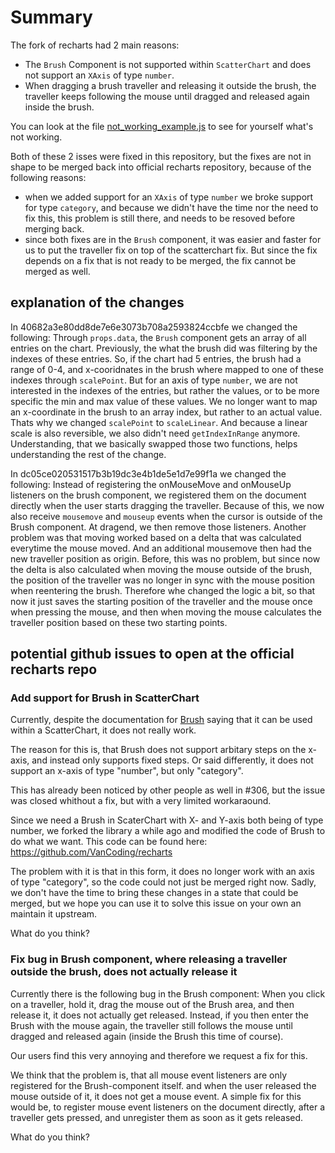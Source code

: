 Summary
=======
The fork of recharts had 2 main reasons:
- The `Brush` Component is not supported within `ScatterChart` and does not support an `XAxis` of type `number`.
- When dragging a brush traveller and releasing it outside the brush, the traveller keeps following the mouse until dragged and released again inside the brush.

You can look at the file [not_working_example.js](./not_working_example.js) to see for yourself what's not working.

Both of these 2 isses were fixed in this repository, but the fixes are not in shape to be merged back into official recharts repository, because of the following reasons:
- when we added support for an `XAxis` of type `number` we broke support for type `category`, and because we didn't have the time nor the need to fix this, this problem is still there, and needs to be resoved before merging back.
- since both fixes are in the `Brush` component, it was easier and faster for us to put the traveller fix on top of the scatterchart fix. But since the fix depends on a fix that is not ready to be merged, the fix cannot be merged as well.

explanation of the changes
--------------------------

In 40682a3e80dd8de7e6e3073b708a2593824ccbfe we changed the following:
Through `props.data`, the `Brush` component gets an array of all entries on the chart. Previously, the what the brush did was filtering by the indexes of these entries. So, if the chart had 5 entries, the brush had a range of 0-4, and x-cooridnates in the brush where mapped to one of these indexes through `scalePoint`. But for an axis of type `number`, we are not interested in the indexes of the entries, but rather the values, or to be more specific the min and max value of these values. We no longer want to map an x-coordinate in the brush to an array index, but rather to an actual value. Thats why we changed `scalePoint` to `scaleLinear`. And because a linear scale is also reversible, we also didn't need `getIndexInRange` anymore. Understanding, that we basically swapped those two functions, helps understanding the rest of the change.

In dc05ce020531517b3b19dc3e4b1de5e1d7e99f1a we changed the following:
Instead of registering the onMouseMove and onMouseUp listeners on the brush component, we registered them on the document directly when the user starts dragging the traveller. Because of this, we now also receive `mousemove` and `mouseup` events when the cursor is outside of the Brush component. At dragend, we then remove those listeners. Another problem was that moving worked based on a delta that was calculated everytime the mouse moved. And an additional mousemove then had the new traveller position as origin. Before, this was no problem, but since now the delta is also calculated when moving the mouse outside of the brush, the position of the traveller was no longer in sync with the mouse position when reentering the brush. Therefore whe changed the logic a bit, so that now it just saves the starting position of the traveller and the mouse once when pressing the mouse, and then when moving the mouse calculates the traveller position based on these two starting points.


potential github issues to open at the official recharts repo
-------------------------------------------------------------

### Add support for Brush in ScatterChart

Currently, despite the documentation for [Brush](http://recharts.org/en-US/api/Brush) saying that it can be used within a ScatterChart, it does not really work.

The reason for this is, that Brush does not support arbitary steps on the x-axis, and instead only supports fixed steps. Or said differently, it does not support an x-axis of type "number", but only "category".

This has already been noticed by other people as well in #306, but the issue was closed whithout a fix, but with a very limited workaraound.

Since we need a Brush in ScaterChart with X- and Y-axis both being of type number, we forked the library a while ago and modified the code of Brush to do what we want. This code can be found here:
https://github.com/VanCoding/recharts

The problem with it is that in this form, it does no longer work with an axis of type "category", so the code could not just be merged right now. Sadly, we don't have the time to bring these changes in a state that could be merged, but we hope you can use it to solve this issue on your own an maintain it upstream.

What do you think?

### Fix bug in Brush component, where releasing a traveller outside the brush, does not actually release it

Currently there is the following bug in the Brush component:
When you click on a traveller, hold it, drag the mouse out of the Brush area, and then release it, it does not actually get released. Instead, if you then enter the Brush with the mouse again, the traveller still follows the mouse until dragged and released again (inside the Brush this time of course).

Our users find this very annoying and therefore we request a fix for this.

We think that the problem is, that all mouse event listeners are only registered for the Brush-component itself. and when the user released the mouse outside of it, it does not get a mouse event. A simple fix for this would be, to register mouse event listeners on the document directly, after a traveller gets pressed, and unregister them as soon as it gets released.

What do you think?
